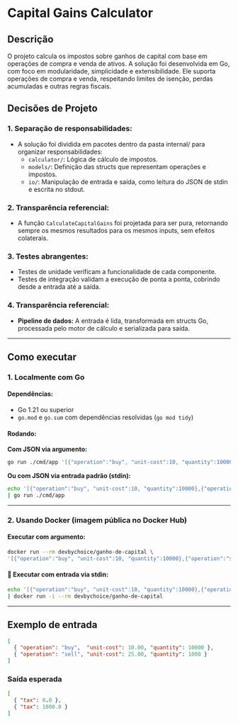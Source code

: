 # Capital Gains Calculator

## Descrição
O projeto calcula os impostos sobre ganhos de capital com base em operações de compra e venda de ativos. A solução foi desenvolvida em Go, com foco em modularidade, simplicidade e extensibilidade. Ele suporta operações de compra e venda, respeitando limites de isenção, perdas acumuladas e outras regras fiscais.

## Decisões de Projeto
### 1. **Separação de responsabilidades:**
- A solução foi dividida em pacotes dentro da pasta internal/ para organizar responsabilidades:
    - `calculator/`: Lógica de cálculo de impostos.
    - `models/`: Definição das structs que representam operações e impostos.
    - `io/`: Manipulação de entrada e saída, como leitura do JSON de stdin e escrita no stdout.
### 2. **Transparência referencial:**
- A função `CalculateCapitalGains` foi projetada para ser pura, retornando sempre os mesmos resultados para os mesmos inputs, sem efeitos colaterais.
### 3. **Testes abrangentes:**
- Testes de unidade verificam a funcionalidade de cada componente.
- Testes de integração validam a execução de ponta a ponta, cobrindo desde a entrada até a saída.
### 4. **Transparência referencial:**
- **Pipeline de dados:** A entrada é lida, transformada em structs Go, processada pelo motor de cálculo e serializada para saída.

---

## Como executar

### 1. Localmente com Go

#### Dependências:
- Go 1.21 ou superior
- `go.mod` e `go.sum` com dependências resolvidas (`go mod tidy`)

#### Rodando:

**Com JSON via argumento:**

```bash
go run ./cmd/app '[{"operation":"buy", "unit-cost":10, "quantity":10000},{"operation":"sell", "unit-cost":25, "quantity":1000}]'
```

**Ou com JSON via entrada padrão (stdin):**

```bash
echo '[{"operation":"buy", "unit-cost":10, "quantity":10000},{"operation":"sell", "unit-cost":25, "quantity":1000}]' \
| go run ./cmd/app
```

---

### 2. Usando Docker (imagem pública no Docker Hub)

#### Executar com argumento:

```bash
docker run --rm devbychoice/ganho-de-capital \
'[{"operation":"buy", "unit-cost":10, "quantity":10000},{"operation":"sell", "unit-cost":25, "quantity":1000}]'
```

#### 🚀 Executar com entrada via stdin:

```bash
echo '[{"operation":"buy", "unit-cost":10, "quantity":10000},{"operation":"sell", "unit-cost":25, "quantity":1000}]' \
| docker run -i --rm devbychoice/ganho-de-capital
```

---

## Exemplo de entrada

```json
[
  { "operation": "buy",  "unit-cost": 10.00, "quantity": 10000 },
  { "operation": "sell", "unit-cost": 25.00, "quantity": 1000 }
]
```

### Saída esperada

```json
[
  { "tax": 0.0 },
  { "tax": 1000.0 }
]
```

